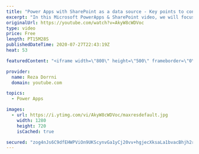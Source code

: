 ```yaml
---
title: "Power Apps with SharePoint as a data source - Key points to consider"
excerpt: "In this Microsoft PowerApps & SharePoint video, we will focus on 7 key points to take into consideration when using SharePoint as a data source with Power Apps specially in cases when dealing with large lists/libraries with large number of columns.  Power Apps delegation series https://www.youtube.com/watch?v=gwiErbYtRdA&list=PLTyFh-qDKAiE6ia-D94Qk5-AzpN4dqOmD"
originalUrl: https://youtube.com/watch?v=AkyW8cWDVoc
type: video
price: Free
length: PT15M28S
publishedDateTime: 2020-07-27T22:43:19Z
heat: 53

featuredContent: "<iframe width=\"800\" height=\"500\" frameborder=\"0\" src=\"https://www.youtube.com/embed/AkyW8cWDVoc\" allow=\"accelerometer; autoplay; encrypted-media; gyroscope; picture-in-picture\" allowfullscreen></iframe>"

provider:
  name: Reza Dorrni
  domain: youtube.com

topics:
  - Power Apps

images:
  - url: https://i.ytimg.com/vi/AkyW8cWDVoc/maxresdefault.jpg
    width: 1280
    height: 720
    isCached: true

secured: "zog4nJs6C9dfEHWPViOn9UKScynvGa1yCj20vv+hgjecXksaLa1bvacBhjh2r0u2TGdxa+d9Ri6fUaYixVY5HJxqQERYkUoJHbkJOT49gjUBmTdSzIfFGttxsXcpdLHZcQH43nAASfPjkTS9wLa7i3favHhk255XBxleZfLQ85uBKYLSmivIr+HWO3QfsKXOBdM6zd+x5CJ6s0KN4XCD35b48JH7cP7RZqt/51RjztS3gzGBFt+RVQNy8s9K+eR6yz98etPWVLQYymk6ImogQ4Ix6DI0NyTzqy2wDLrsnuC0+37Rgeo+t1JszalPQa/P+jpmU/JcQZcVFgYKV9SoWSEGd6DATYTkca0Z4QSBXtl3fRiw4bQrI4AywkDivGQA0qDH159Xs7kHUZ1iykJ7zKF2F2TLbGOZQXMVWqv6+vs=;DaGZDnxqwRI+Cw95mYdXtw=="
---
```


